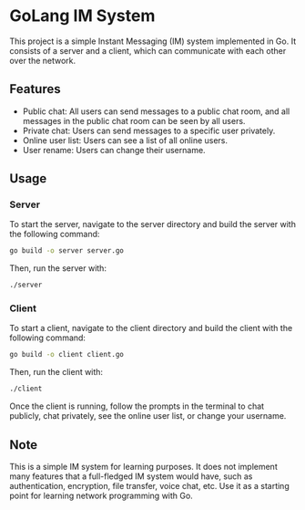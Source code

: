 # GoLang IM System

This project is a simple Instant Messaging (IM) system implemented in Go. It consists of a server and a client, which can communicate with each other over the network.

## Features

- Public chat: All users can send messages to a public chat room, and all messages in the public chat room can be seen by all users.
- Private chat: Users can send messages to a specific user privately.
- Online user list: Users can see a list of all online users.
- User rename: Users can change their username.

## Usage

### Server

To start the server, navigate to the server directory and build the server with the following command:

```bash
go build -o server server.go
```

Then, run the server with:

```bash
./server
```

### Client

To start a client, navigate to the client directory and build the client with the following command:

```bash
go build -o client client.go
```

Then, run the client with:

```bash
./client
```

Once the client is running, follow the prompts in the terminal to chat publicly, chat privately, see the online user list, or change your username.

## Note

This is a simple IM system for learning purposes. It does not implement many features that a full-fledged IM system would have, such as authentication, encryption, file transfer, voice chat, etc. Use it as a starting point for learning network programming with Go.